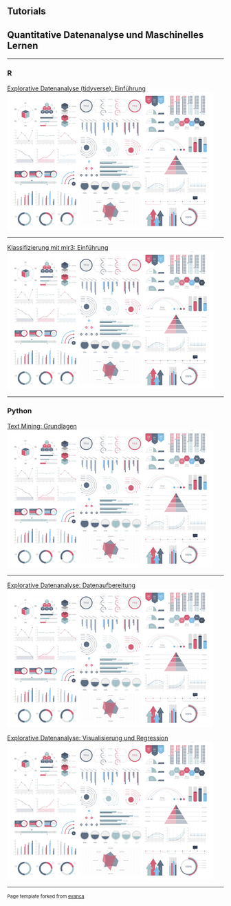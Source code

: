 ## Tutorials
## Quantitative Datenanalyse und Maschinelles Lernen

---

### R

[Explorative Datenanalyse (tidyverse): Einführung](tutorials/r_eda_tidyverse.html)
<img src="images/dummy_thumbnail.jpg?raw=true"/>

---
[Klassifizierung mit mlr3: Einführung](/pdf/sample_presentation.pdf)
<img src="images/dummy_thumbnail.jpg?raw=true"/>


---

### Python

[Text Mining: Grundlagen](/sample_page)
<img src="images/dummy_thumbnail.jpg?raw=true"/>

---
[Explorative Datenanalyse: Datenaufbereitung](/pdf/sample_presentation.pdf)
<img src="images/dummy_thumbnail.jpg?raw=true"/>

[Explorative Datenanalyse: Visualisierung und Regression](/pdf/sample_presentation.pdf)
<img src="images/dummy_thumbnail.jpg?raw=true"/>





---
<p style="font-size:11px">Page template forked from <a href="https://github.com/evanca/quick-portfolio">evanca</a></p>
<!-- Remove above link if you don't want to attibute -->
